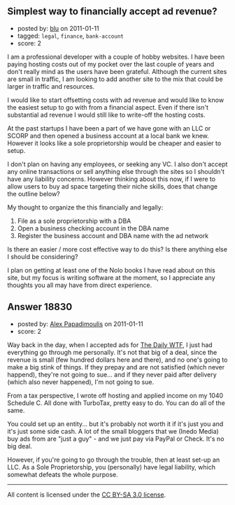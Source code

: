 ## Simplest way to financially accept ad revenue?

- posted by: [blu](https://stackexchange.com/users/-1/6516-blu) on 2011-01-11
- tagged: `legal`, `finance`, `bank-account`
- score: 2

I am a professional developer with a couple of hobby websites.  I have been paying hosting costs out of my pocket over the last couple of years and don't really mind as the users have been grateful.  Although the current sites are small in traffic, I am looking to add another site to the mix that could be larger in traffic and resources.

I would like to start offsetting costs with ad revenue and would like to know the easiest setup to go with from a financial aspect.  Even if there isn't substantial ad revenue I would still like to write-off the hosting costs.

At the past startups I have been a part of we have gone with an LLC or SCORP and then opened a business account at a local bank we knew.  However it looks like a sole proprietorship would be cheaper and easier to setup.

I don't plan on having any employees, or seeking any VC.  I also don't accept any online transactions or sell anything else through the sites so I shouldn't have any liability concerns.  However thinking about this now, if I were to allow users to buy ad space targeting their niche skills, does that change the outline below?

My thought to organize the this financially and legally:

 1. File as a sole proprietorship with a DBA
 2. Open a business checking account in the DBA name
 3. Register the business account and DBA name with the ad network

Is there an easier / more cost effective way to do this?  Is there anything else I should be considering?

I plan on getting at least one of the Nolo books I have read about on this site, but my focus is writing software at the moment, so I appreciate any thoughts you all may have from direct experience.


## Answer 18830

- posted by: [Alex Papadimoulis](https://stackexchange.com/users/-1/123-alex-papadimoulis) on 2011-01-11
- score: 2

Way back in the day, when I accepted ads for [The Daily WTF](http://thedailywtf.com/), I just had everything go through me personally. It's not that big of a deal, since the revenue is small (few hundred dollars here and there), and no one's going to make a big stink of things. If they prepay and are not satisfied (which never happend), they're not going to sue... and if they never paid after delivery (which also never happened), I'm not going to sue.

From a tax perspective, I wrote off hosting and applied income on my 1040 Schedule C. All done with TurboTax, pretty easy to do. You can do all of the same.

You could set up an entity... but it's probably not worth it if it's just you and it's just some side cash. A lot of the small bloggers that we (Inedo Media) buy ads from are "just a guy" - and we just pay via PayPal or Check. It's no big deal.

However, if you're going to go through the trouble, then at least set-up an LLC. As a Sole Proprietorship, you (personally) have legal liability, which somewhat defeats the whole purpose.



---

All content is licensed under the [CC BY-SA 3.0 license](https://creativecommons.org/licenses/by-sa/3.0/).
